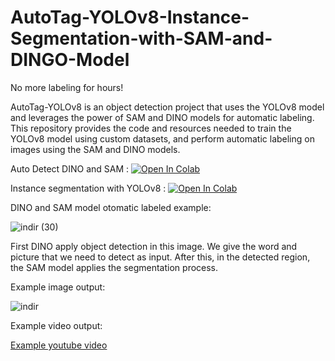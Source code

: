 # AutoTag-YOLOv8-Instance-Segmentation-with-SAM-and-DINGO-Model
No more labeling for hours!

AutoTag-YOLOv8 is an object detection project that uses the YOLOv8 model and leverages the power of SAM and DINO models for automatic labeling. This repository provides the code and resources needed to train the YOLOv8 model using custom datasets, and perform automatic labeling on images using the SAM and DINO models. 

Auto Detect DINO and SAM : [![Open In Colab](https://colab.research.google.com/assets/colab-badge.svg)](https://colab.research.google.com/drive/15qy6HP7uAVLMq8Y-CSM5u1dOQtJsZ0AW?authuser=6#scrollTo=1euQGJ3ZG32x)

Instance segmentation with YOLOv8 : [![Open In Colab](https://colab.research.google.com/assets/colab-badge.svg)](https://colab.research.google.com/drive/1VEDCtwmpeEY-IzaON3YgBdeq7xhOSBuf?authuser=6#scrollTo=i4eASbcWkQBq)

DINO and SAM model otomatic labeled example:

![indir (30)](https://user-images.githubusercontent.com/50177921/235999458-75c4e4f5-618f-4c78-b60d-046475430043.png)

First DINO apply object detection in this image. We give the word and picture that we need to detect as input. After this, in the detected region, the SAM model applies the segmentation process.

Example image output:

![indir](https://user-images.githubusercontent.com/50177921/235999106-a0d2f53e-9e33-4c80-8c75-7583db48fec4.jpg)

Example video output:

[Example youtube video](https://youtu.be/8aCaEIrQqcA)


